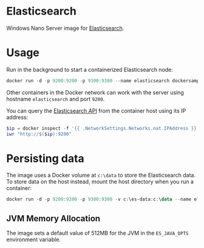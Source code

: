 # Elasticsearch

Windows Nano Server image for [Elasticsearch](http://elastic.co).

# Usage

Run in the background to start a containerized Elasticsearch node:

```PowerShell
docker run -d -p 9200:9200 -p 9300:9300 --name elasticsearch dockersamples/elasticsearch:nanoserver
```
Other containers in the Docker network can work with the server using hostname `elasticsearch` and port `9200`.

You can query the [Elasticsearch API](https://www.elastic.co/guide/en/elasticsearch/reference/current/_cluster_health.html) from the container host using its IP address:

```PowerShell
$ip = docker inspect -f '{{ .NetworkSettings.Networks.nat.IPAddress }}' elasticsearch
iwr "http://$($ip):9200"
```

# Persisting data

The image uses a Docker volume at `c:\data` to store the Elasticsearch data. To store data on the host instead, mount the host directory when you run a container:

```PowerShell
docker run -d -p 9200:9200 -p 9300:9300 -v c:\es-data:c:\data --name elasticsearch dockersamples/elasticsearch:nanoserver
```

## JVM Memory Allocation

The image sets a default value of 512MB for the JVM in the `ES_JAVA_OPTS` environment variable.